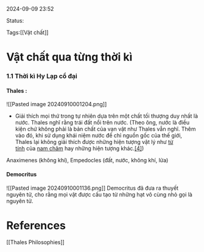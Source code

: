 
2024-09-09 23:52

Status:

Tags:[[Vật chất]]


# Vật chất qua từng thời kì


### 1.1 Thời kì Hy Lạp cổ đại

#### Thales : 
![[Pasted image 20240910001204.png]]
   - Giải thích mọi thứ trong tự nhiên dựa trên một chất tối thượng duy nhất là nước. Thales nghĩ rằng trái đất nổi trên nước.
(Theo ông, nước là điều kiện chứ không phải là bản chất của vạn vật như Thales vẫn nghĩ. Thêm vào đó, khi sử dụng khái niệm nước để chỉ nguồn gốc của thế giới, Thales lại không giải thích được những hiện tượng vật lý như [từ tính](https://vi.wikipedia.org/wiki/T%E1%BB%AB_t%C3%ADnh "Từ tính") của [nam châm](https://vi.wikipedia.org/wiki/Nam_ch%C3%A2m "Nam châm") hay những hiện tượng khác.[[4]](https://vi.wikipedia.org/wiki/Thales#cite_note-4))


Anaximenes (không khí), Empedocles (đất, nước, không khí, lửa)

#### Democritus
![[Pasted image 20240910001136.png]]
Democritus đã đưa ra thuyết nguyên tử, cho rằng mọi vật được cấu tạo từ những hạt vô cùng nhỏ gọi là nguyên tử.


###
# References
[[Thales Philosophies]]




